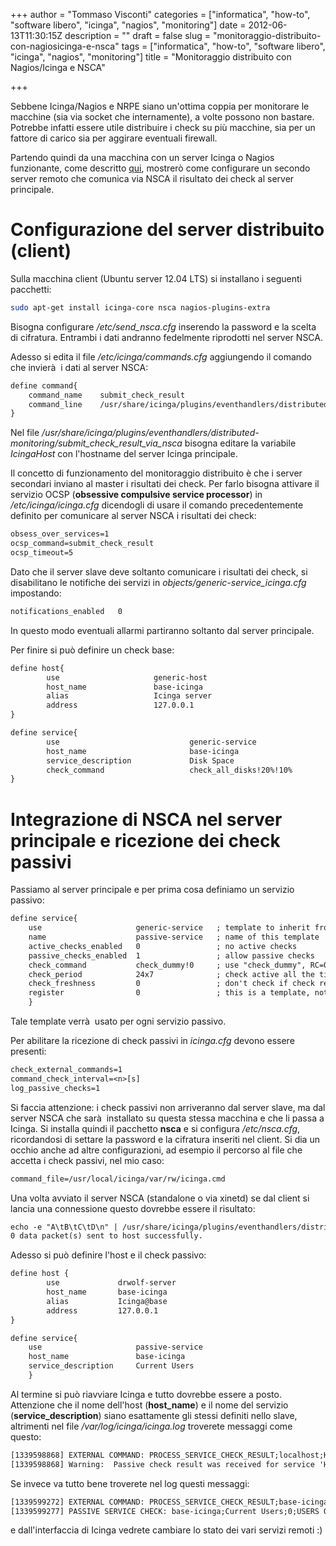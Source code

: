 +++
author = "Tommaso Visconti"
categories = ["informatica", "how-to", "software libero", "icinga", "nagios", "monitoring"]
date = 2012-06-13T11:30:15Z
description = ""
draft = false
slug = "monitoraggio-distribuito-con-nagiosicinga-e-nsca"
tags = ["informatica", "how-to", "software libero", "icinga", "nagios", "monitoring"]
title = "Monitoraggio distribuito con Nagios/Icinga e NSCA"

+++



Sebbene Icinga/Nagios e NRPE siano un'ottima coppia per monitorare le macchine (sia via socket che internamente), a volte possono non bastare.
Potrebbe infatti essere utile distribuire i check su più macchine, sia per un fattore di carico sia per aggirare eventuali firewall.

Partendo quindi da una macchina con un server Icinga o Nagios funzionante, come descritto <a href="http://tommyblue.it/2011/03/08/realizzare-un-sistema-di-monitoraggio-con-icinga">qui</a>, mostrerò come configurare un secondo server remoto che comunica via NSCA il risultato dei check al server principale.

# Configurazione del server distribuito (client)

Sulla macchina client (Ubuntu server 12.04 LTS) si installano i seguenti pacchetti:

```bash
sudo apt-get install icinga-core nsca nagios-plugins-extra
```

Bisogna configurare */etc/send_nsca.cfg* inserendo la password e la scelta di cifratura. Entrambi i dati andranno fedelmente riprodotti nel server NSCA.

Adesso si edita il file */etc/icinga/commands.cfg* aggiungendo il comando che invierà  i dati al server NSCA:
```txt
define command{
    command_name    submit_check_result
    command_line    /usr/share/icinga/plugins/eventhandlers/distributed-monitoring/submit_check_result_via_nsca $HOSTNAME$ '$SERVICEDESC$' $SERVICESTATEID$ '$SERVICEOUTPUT$'
}
```
Nel file */usr/share/icinga/plugins/eventhandlers/distributed-monitoring/submit_check_result_via_nsca* bisogna editare la variabile *IcingaHost* con l'hostname del server Icinga principale.

Il concetto di funzionamento del monitoraggio distribuito è che i server secondari inviano al master i risultati dei check. Per farlo bisogna attivare il servizio OCSP (**obsessive compulsive service processor**) in */etc/icinga/icinga.cfg* dicendogli di usare il comando precedentemente definito per comunicare al server NSCA i risultati dei check:
```txt
obsess_over_services=1
ocsp_command=submit_check_result
ocsp_timeout=5
```
Dato che il server slave deve soltanto comunicare i risultati dei check, si disabilitano le notifiche dei servizi in *objects/generic-service_icinga.cfg* impostando:
```txt
notifications_enabled   0
```
In questo modo eventuali allarmi partiranno soltanto dal server principale.

Per finire si può definire un check base:
```txt
define host{
        use                     generic-host
        host_name               base-icinga
        alias                   Icinga server
        address                 127.0.0.1
}

define service{
        use                             generic-service
        host_name                       base-icinga
        service_description             Disk Space
        check_command                   check_all_disks!20%!10%
}
```
# Integrazione di NSCA nel server principale e ricezione dei check passivi

Passiamo al server principale e per prima cosa definiamo un servizio passivo:
```txt
define service{
    use                     generic-service   ; template to inherit from
    name                    passive-service   ; name of this template
    active_checks_enabled   0                 ; no active checks
    passive_checks_enabled  1                 ; allow passive checks
    check_command           check_dummy!0     ; use "check_dummy", RC=0 (OK)
    check_period            24x7              ; check active all the time
    check_freshness         0                 ; don't check if check result is "stale"
    register                0                 ; this is a template, not a real service
    }
```
Tale template verrà  usato per ogni servizio passivo.

Per abilitare la ricezione di check passivi in *icinga.cfg* devono essere presenti:
```txt
check_external_commands=1
command_check_interval=<n>[s]
log_passive_checks=1
```
Si faccia attenzione: i check passivi non arriveranno dal server slave, ma dal server NSCA che sarà  installato su questa stessa macchina e che li passa a Icinga.
Si installa quindi il pacchetto **nsca** e si configura */etc/nsca.cfg*, ricordandosi di settare la password e la cifratura inseriti nel client. Si dia un occhio anche ad altre configurazioni, ad esempio il percorso al file che accetta i check passivi, nel mio caso:
```txt
command_file=/usr/local/icinga/var/rw/icinga.cmd
```
Una volta avviato il server NSCA (standalone o via xinetd) se dal client si lancia una connessione questo dovrebbe essere il risultato:
```txt
echo -e "A\tB\tC\tD\n" | /usr/share/icinga/plugins/eventhandlers/distributed-monitoring/submit_check_result_via_nsca
0 data packet(s) sent to host successfully.
```
Adesso si può definire l'host e il check passivo:
```txt
define host {
        use             drwolf-server
        host_name       base-icinga
        alias           Icinga@base
        address         127.0.0.1
}

define service{
    use                     passive-service
    host_name               base-icinga
    service_description     Current Users
    }
```
Al termine si può riavviare Icinga e tutto dovrebbe essere a posto.
Attenzione che il nome dell'host (**host_name**) e il nome del servizio (**service_description**) siano esattamente gli stessi definiti nello slave, altrimenti nel file */var/log/icinga/icinga.log* troverete messaggi come questo:
```txt
[1339598868] EXTERNAL COMMAND: PROCESS_SERVICE_CHECK_RESULT;localhost;HTTP;0;HTTP OK: HTTP/1.1 200 OK - 453 bytes in 0,001 second response time
[1339598868] Warning:  Passive check result was received for service 'HTTP' on host 'localhost', but the host could not be found!
```
Se invece va tutto bene troverete nel log questi messaggi:
```txt
[1339599272] EXTERNAL COMMAND: PROCESS_SERVICE_CHECK_RESULT;base-icinga;Current Users;0;USERS OK - 1 users currently logged in
[1339599277] PASSIVE SERVICE CHECK: base-icinga;Current Users;0;USERS OK - 1 users currently logged in
```
e dall'interfaccia di Icinga vedrete cambiare lo stato dei vari servizi remoti :)
